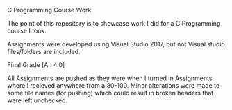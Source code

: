 C Programming Course Work

The point of this repository is to showcase work I did for a C Programming course I took.

Assignments were developed using Visual Studio 2017, but not Visual studio files/folders are included.

Final Grade [A : 4.0]

All Assignments are pushed as they were when I turned in Assignments where I recieved anywhere from a 80-100. Minor alterations were made to some file names (for pushing) which could result in broken headers that were left unchecked.
